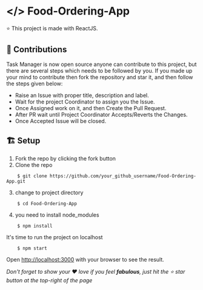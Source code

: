 # </> Food-Ordering-App
⭐ This project is made with ReactJS. <br>

## 🤝 Contributions
Task Manager is now open source anyone can contribute to this project, but there are several steps which needs to be followed by you. If you made up your mind to contribute then fork the repository and star it, and then follow the steps given below:  
- Raise an Issue with proper title, description and label.
- Wait for the project Coordinator to assign you the Issue.
- Once Assigned work on it, and then Create the Pull Request.
- After PR wait until Project Coordinator Accepts/Reverts the Changes.
- Once Accepted Issue will be closed.

## 🏗 Setup 
1. Fork the repo by clicking the fork button
2. Clone the repo
```
    $ git clone https://github.com/your_github_username/Food-Ordering-App.git
```
3. change to project directory
```
    $ cd Food-Ordering-App
```
4. you need to install node_modules
```
    $ npm install
```
It's time to run the project on localhost
```
    $ npm start
```
Open [http://localhost:3000](http://localhost:3000) with your browser to see the result.


_Don't forget to show your ❤ love if you feel __fabulous__, just hit the ⭐ star button at the top-right of the page_
